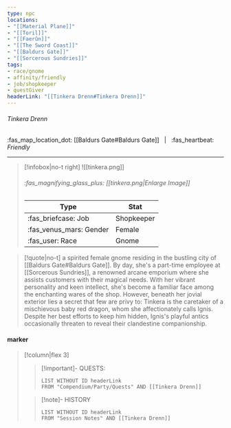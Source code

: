 ```yaml
---
type: npc
locations:
- "[[Material Plane]]"
- "[[Toril]]"
- "[[Faerûn]]"
- "[[The Sword Coast]]"
- "[[Baldurs Gate]]"
- "[[Sorcerous Sundries]]"
tags:
- race/gnome
- affinity/friendly
- job/shopkeeper
- questGiver
headerLink: "[[Tinkera Drenn#Tinkera Drenn]]"
---
```

###### Tinkera Drenn
<span class="sub2">:fas_map_location_dot: [[Baldurs Gate#Baldurs Gate]] &nbsp; | &nbsp; :fas_heartbeat: *Friendly* </span>
___

> [!infobox|no-t right]
> ![[tinkera.png]]
> ###### :fas_magnifying_glass_plus:  [[tinkera.png|Enlarge Image]]
> | Type | Stat |
> | ---- | ---- |
> | :fas_briefcase: Job | Shopkeeper |
> | :fas_venus_mars: Gender | Female |
> | :fas_user: Race | Gnome |
<span class="clearfix"></span>

> [!quote|no-t]
>a spirited female gnome residing in the bustling city of [[Baldurs Gate#Baldurs Gate]]. By day, she's a part-time employee at [[Sorcerous Sundries]], a renowned arcane emporium where she assists customers with their magical needs. With her vibrant personality and keen intellect, she's become a familiar face among the enchanting wares of the shop. However, beneath her jovial exterior lies a secret that few are privy to: Tinkera is the caretaker of a mischievous baby red dragon, whom she affectionately calls Ignis. Despite her best efforts to keep him hidden, Ignis's playful antics occasionally threaten to reveal their clandestine companionship.

#### marker
> [!column|flex 3]
>> [!important]- QUESTS:
>>```dataview
>>LIST WITHOUT ID headerLink
>>FROM "Compendium/Party/Quests" AND [[Tinkera Drenn]]
>
>>[!note]- HISTORY
>>```dataview
>>LIST WITHOUT ID headerLink
>>FROM "Session Notes" AND [[Tinkera Drenn]]